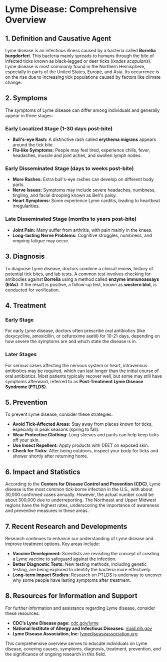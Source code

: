 # Lyme Disease: Comprehensive Overview

## 1. Definition and Causative Agent  
Lyme disease is an infectious illness caused by a bacteria called **Borrelia burgdorferi**. This bacteria mainly spreads to humans through the bite of infected ticks known as black-legged or deer ticks (*Ixodes scapularis*). Lyme disease is most commonly found in the Northern Hemisphere, especially in parts of the United States, Europe, and Asia. Its occurrence is on the rise due to increasing tick populations caused by factors like climate change.

## 2. Symptoms  
The symptoms of Lyme disease can differ among individuals and generally appear in three stages:

### Early Localized Stage (1-30 days post-bite)
- **Bull's-eye Rash:** A distinctive rash called **erythema migrans** appears around the tick bite.
- **Flu-like Symptoms:** People may feel tired, experience chills, fever, headaches, muscle and joint aches, and swollen lymph nodes.

### Early Disseminated Stage (days to weeks post-bite)
- **More Rashes:** Extra bull's-eye rashes can develop on different body parts.
- **Nerve Issues:** Symptoms may include severe headaches, numbness, tingling, and facial drooping known as Bell's palsy.
- **Heart Symptoms:** Some experience Lyme carditis, leading to heartbeat irregularities.

### Late Disseminated Stage (months to years post-bite)
- **Joint Pain:** Many suffer from arthritis, with pain mainly in the knees.
- **Long-lasting Nerve Problems:** Cognitive struggles, numbness, and ongoing fatigue may occur.

## 3. Diagnosis  
To diagnose Lyme disease, doctors combine a clinical review, history of potential tick bites, and lab tests. A common test involves checking for antibodies against **Borrelia** using a method called **enzyme immunoassays (EIAs)**. If the result is positive, a follow-up test, known as **western blot**, is conducted for verification.

## 4. Treatment  
### Early Stage  
For early Lyme disease, doctors often prescribe oral antibiotics (like doxycycline, amoxicillin, or cefuroxime axetil) for 10-21 days, depending on how severe the symptoms are and which state the disease is in.

### Later Stages  
For serious cases affecting the nervous system or heart, intravenous antibiotics may be required, which can last longer than the initial course of oral antibiotics. Most patients typically recover well, but some may still have symptoms afterward, referred to as **Post-Treatment Lyme Disease Syndrome (PTLDS)**.

## 5. Prevention  
To prevent Lyme disease, consider these strategies:
- **Avoid Tick-Affected Areas:** Stay away from places known for ticks, especially in peak seasons (spring to fall).
- **Wear Protective Clothing:** Long sleeves and pants can help keep ticks off your skin.
- **Use Insect Repellent:** Apply products with DEET on exposed skin.
- **Check for Ticks:** After being outdoors, inspect your body for ticks and shower shortly after returning home.

## 6. Impact and Statistics  
According to the **Centers for Disease Control and Prevention (CDC)**, Lyme disease is the most common tick-borne infection in the U.S., with about 30,000 confirmed cases annually. However, the actual number could be about 300,000 due to underreporting. The Northeast and Upper Midwest regions have the highest rates, underscoring the importance of awareness and preventive measures in these areas.

## 7. Recent Research and Developments  
Research continues to enhance our understanding of Lyme disease and improve treatment options. Key areas include:
- **Vaccine Development:** Scientists are revisiting the concept of creating a Lyme vaccine to safeguard against the infection.
- **Better Diagnostic Tests:** New testing methods, including genetic testing, are being explored to identify the bacteria more effectively.
- **Long-term Impact Studies:** Research on PTLDS is underway to uncover why some people have lasting symptoms after treatment.

## 8. Resources for Information and Support  
For further information and assistance regarding Lyme disease, consider these resources:
- **CDC’s Lyme Disease page:** [cdc.gov/lyme](https://www.cdc.gov/lyme)
- **National Institute of Allergy and Infectious Diseases:** [niaid.nih.gov](https://www.niaid.nih.gov)
- **Lyme Disease Association, Inc:** [lymediseaseassociation.org](https://www.lymediseaseassociation.org)

This comprehensive overview serves to educate individuals on Lyme disease, covering causes, symptoms, diagnosis, treatment, prevention, and the significance of ongoing research in this field.